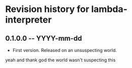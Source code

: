 # Revision history for lambda-interpreter

## 0.1.0.0 -- YYYY-mm-dd

* First version. Released on an unsuspecting world.

yeah and thank god the world wasn't suspecting this
